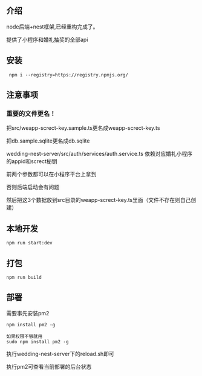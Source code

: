 ## 介绍

node后端+nest框架,已经重构完成了。

提供了小程序和婚礼抽奖的全部api


## 安装 
```
 npm i --registry=https://registry.npmjs.org/ 
```

## 注意事项

### 重要的文件更名！

把src/weapp-screct-key.sample.ts更名成weapp-screct-key.ts

把db.sample.sqlite更名成db.sqlite

wedding-nest-server/src/auth/services/auth.service.ts 依赖对应婚礼小程序的appid和screct秘钥

前两个参数都可以在小程序平台上拿到

否则后端启动会有问题

然后把这3个数据放到src目录的weapp-screct-key.ts里面（文件不存在则自己创建）


## 本地开发
```
npm run start:dev
```
## 打包

```
npm run build
```

## 部署
需要事先安装pm2

```
npm install pm2 -g

如果权限不够就用
sudo npm install pm2 -g
```

执行wedding-nest-server下的reload.sh即可

执行pm2可查看当前部署的后台状态
